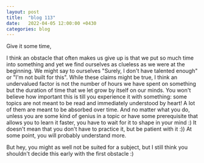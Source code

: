 ```yaml
---
layout: post
title:  "blog 113"
date:   2022-04-05 12:00:00 +0430
categories: blog
---
```


Give it some time,

I think an obstacle that often makes us give up is that we put so much time into something and yet we find ourselves as clueless as we were at the beginning. We might say to ourselves "Surely, I don't have talented enough" or "I'm not built for this". While these claims might be true, I think an undervalued factor is not the number of hours we have spent on something but the duration of time that we let grow by itself on our minds. You won't believe how important this is till you experience it with something: some topics are not meant to be read and immediately understood by heart! A lot of them are meant to be absorbed over time. And no matter what you do, unless you are some kind of genius in a topic or have some prerequisite that allows you to learn it faster, you have to wait for it to shape in your mind :) It doesn't mean that you don't have to practice it, but be patient with it :)) At some point, you will probably understand more. 

But hey, you might as well not be suited for a subject, but I still think you shouldn't decide this early with the first obstacle :)
